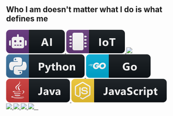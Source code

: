 ## Who I am doesn't matter what I do is what defines me

<a href="#">
   <img src="ai.svg" style="vertical-align:top margin:6px 4px">
</a>

<a href="#">
   <img src="iot.svg" style="vertical-align:top margin:6px 4px">
</a>

<a href="#">
   <img src="cpp.svg" style="vertical-align:top margin:6px 4px">
</a>

<a href="#">
   <img src="python.svg" style="vertical-align:top margin:6px 4px">
</a>

<a href="#">
   <img src="go.svg" style="vertical-align:top margin:6px 4px">
</a>

<a href="#">
   <img src="java.svg" style="vertical-align:top margin:6px 4px">
</a>

<a href="#">
   <img src="js.svg" style="vertical-align:top margin:6px 4px">
</a>

<br>

<a href="#">
   <img src="https://img.shields.io/badge/Linux-FCC624?style=for-the-badge&logo=linux&logoColor=black" style="vertical-align:top margin:6px 4px">
</a>

<a href="#">
   <img src="https://img.shields.io/badge/Red%20Hat-EE0000?style=for-the-badge&logo=redhat&logoColor=white" style="vertical-align:top margin:6px 4px">
</a>

<a href="#">
   <img src="https://img.shields.io/badge/Arch_Linux-1793D1?style=for-the-badge&logo=arch-linux&logoColor=white" style="vertical-align:top margin:6px 4px">
</a>

<a href="#">
   <img src="https://img.shields.io/badge/freebsd-AB2B28?style=for-the-badge&logo=freebsd&logoColor=white" style="vertical-align:top margin:6px 4px">
</a>
 	
<a href="#">
   <img src="" style="vertical-align:top margin:6px 4px">
</a>

<a href="#">
   <img src="" style="vertical-align:top margin:6px 4px">
</a>

<a href="#">
   <img src="" style="vertical-align:top margin:6px 4px">
</a>
